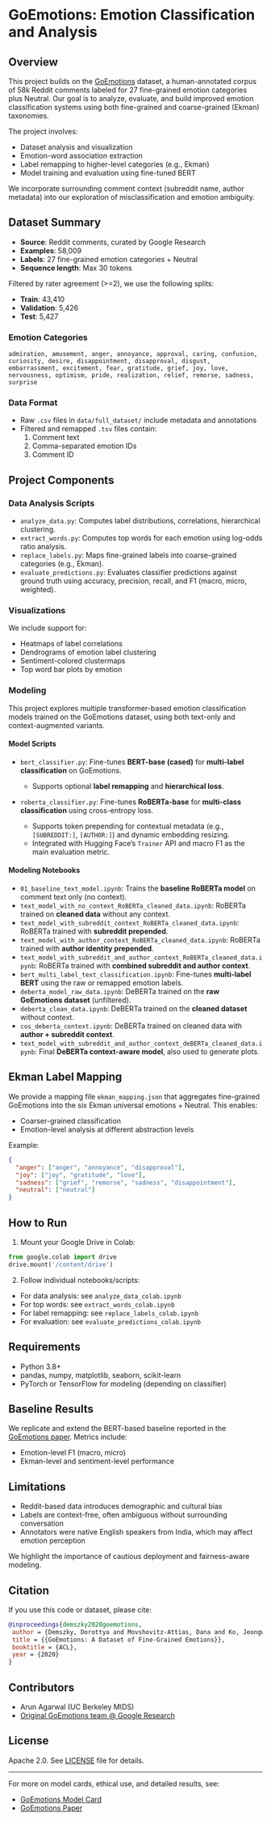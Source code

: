 # GoEmotions: Emotion Classification and Analysis

## Overview

This project builds on the [GoEmotions](https://arxiv.org/abs/2005.00547) dataset, a human-annotated corpus of 58k Reddit comments labeled for 27 fine-grained emotion categories plus Neutral. Our goal is to analyze, evaluate, and build improved emotion classification systems using both fine-grained and coarse-grained (Ekman) taxonomies.

The project involves:

- Dataset analysis and visualization
- Emotion-word association extraction
- Label remapping to higher-level categories (e.g., Ekman)
- Model training and evaluation using fine-tuned BERT

We incorporate surrounding comment context (subreddit name, author metadata) into our exploration of misclassification and emotion ambiguity.

## Dataset Summary

- **Source**: Reddit comments, curated by Google Research
- **Examples**: 58,009
- **Labels**: 27 fine-grained emotion categories + Neutral
- **Sequence length**: Max 30 tokens

Filtered by rater agreement (>=2), we use the following splits:

- **Train**: 43,410
- **Validation**: 5,426
- **Test**: 5,427

### Emotion Categories

`admiration, amusement, anger, annoyance, approval, caring, confusion, curiosity, desire, disappointment, disapproval, disgust, embarrassment, excitement, fear, gratitude, grief, joy, love, nervousness, optimism, pride, realization, relief, remorse, sadness, surprise`

### Data Format

- Raw `.csv` files in `data/full_dataset/` include metadata and annotations
- Filtered and remapped `.tsv` files contain:
  1. Comment text
  2. Comma-separated emotion IDs
  3. Comment ID

## Project Components

### Data Analysis Scripts

- `analyze_data.py`: Computes label distributions, correlations, hierarchical clustering.
- `extract_words.py`: Computes top words for each emotion using log-odds ratio analysis.
- `replace_labels.py`: Maps fine-grained labels into coarse-grained categories (e.g., Ekman).
- `evaluate_predictions.py`: Evaluates classifier predictions against ground truth using accuracy, precision, recall, and F1 (macro, micro, weighted).

### Visualizations

We include support for:

- Heatmaps of label correlations
- Dendrograms of emotion label clustering
- Sentiment-colored clustermaps
- Top word bar plots by emotion

### Modeling

This project explores multiple transformer-based emotion classification models trained on the GoEmotions dataset, using both text-only and context-augmented variants.

#### **Model Scripts**

* `bert_classifier.py`: Fine-tunes **BERT-base (cased)** for **multi-label classification** on GoEmotions.

  * Supports optional **label remapping** and **hierarchical loss**.
* `roberta_classifier.py`: Fine-tunes **RoBERTa-base** for **multi-class classification** using cross-entropy loss.

  * Supports token prepending for contextual metadata (e.g., `[SUBREDDIT:]`, `[AUTHOR:]`) and dynamic embedding resizing.
  * Integrated with Hugging Face’s `Trainer` API and macro F1 as the main evaluation metric.

#### **Modeling Notebooks**

* `01_baseline_text_model.ipynb`: Trains the **baseline RoBERTa model** on comment text only (no context).
* `text_model_with_no_context_RoBERTa_cleaned_data.ipynb`: RoBERTa trained on **cleaned data** without any context.
* `text_model_with_subreddit_context_RoBERTa_cleaned_data.ipynb`: RoBERTa trained with **subreddit prepended**.
* `text_model_with_author_context_RoBERTa_cleaned_data.ipynb`: RoBERTa trained with **author identity prepended**.
* `text_model_with_subreddit_and_author_context_RoBERTa_cleaned_data.ipynb`: RoBERTa trained with **combined subreddit and author context**.
* `bert_multi_label_text_classification.ipynb`: Fine-tunes **multi-label BERT** using the raw or remapped emotion labels.
* `deberta_model_raw_data.ipynb`: DeBERTa trained on the **raw GoEmotions dataset** (unfiltered).
* `deberta_clean_data.ipynb`: DeBERTa trained on the **cleaned dataset** without context.
* `cos_deberta_context.ipynb`: DeBERTa trained on cleaned data with **author + subreddit context**.
* `text_model_with_subreddit_and_author_context_deBERTa_cleaned_data.ipynb`: Final **DeBERTa context-aware model**, also used to generate plots.


## Ekman Label Mapping

We provide a mapping file `ekman_mapping.json` that aggregates fine-grained GoEmotions into the six Ekman universal emotions + Neutral. This enables:

- Coarser-grained classification
- Emotion-level analysis at different abstraction levels

Example:

```json
{
  "anger": ["anger", "annoyance", "disapproval"],
  "joy": ["joy", "gratitude", "love"],
  "sadness": ["grief", "remorse", "sadness", "disappointment"],
  "neutral": ["neutral"]
}
```

## How to Run

1. Mount your Google Drive in Colab:

```python
from google.colab import drive
drive.mount('/content/drive')
```

2. Follow individual notebooks/scripts:

- For data analysis: see `analyze_data_colab.ipynb`
- For top words: see `extract_words_colab.ipynb`
- For label remapping: see `replace_labels_colab.ipynb`
- For evaluation: see `evaluate_predictions_colab.ipynb`

## Requirements

- Python 3.8+
- pandas, numpy, matplotlib, seaborn, scikit-learn
- PyTorch or TensorFlow for modeling (depending on classifier)

## Baseline Results

We replicate and extend the BERT-based baseline reported in the [GoEmotions paper](https://arxiv.org/abs/2005.00547). Metrics include:

- Emotion-level F1 (macro, micro)
- Ekman-level and sentiment-level performance

## Limitations

- Reddit-based data introduces demographic and cultural bias
- Labels are context-free, often ambiguous without surrounding conversation
- Annotators were native English speakers from India, which may affect emotion perception

We highlight the importance of cautious deployment and fairness-aware modeling.

## Citation

If you use this code or dataset, please cite:

```bibtex
@inproceedings{demszky2020goemotions,
 author = {Demszky, Dorottya and Movshovitz-Attias, Dana and Ko, Jeongwoo and Cowen, Alan and Nemade, Gaurav and Ravi, Sujith},
 title = {{GoEmotions: A Dataset of Fine-Grained Emotions}},
 booktitle = {ACL},
 year = {2020}
}
```

## Contributors

- Arun Agarwal (UC Berkeley MIDS)
- [Original GoEmotions team @ Google Research](https://github.com/google-research/google-research/tree/master/goemotions)

## License

Apache 2.0. See [LICENSE](LICENSE) file for details.

---

For more on model cards, ethical use, and detailed results, see:

- [GoEmotions Model Card](goemotions_model_card.pdf)
- [GoEmotions Paper](https://arxiv.org/abs/2005.00547)

